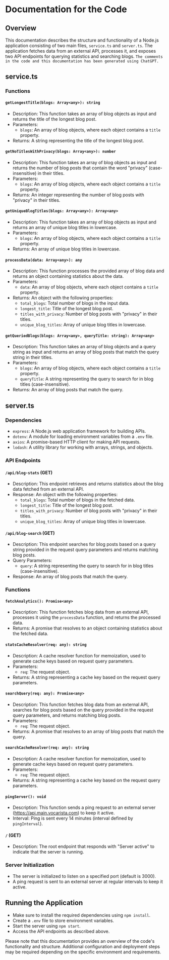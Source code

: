 # Documentation for the Code

## Overview

This documentation describes the structure and functionality of a Node.js application consisting of two main files, `service.ts` and `server.ts`. The application fetches data from an external API, processes it, and exposes two API endpoints for querying statistics and searching blogs. `The comments in the code and this documentation has been generated using ChatGPT.`

## service.ts

### Functions

#### `getLongestTitle(blogs: Array<any>): string`

- Description: This function takes an array of blog objects as input and returns the title of the longest blog post.
- Parameters:
  - `blogs`: An array of blog objects, where each object contains a `title` property.
- Returns: A string representing the title of the longest blog post.

#### `getNoTitlesWithPrivacy(blogs: Array<any>): number`

- Description: This function takes an array of blog objects as input and returns the number of blog posts that contain the word "privacy" (case-insensitive) in their titles.
- Parameters:
  - `blogs`: An array of blog objects, where each object contains a `title` property.
- Returns: An integer representing the number of blog posts with "privacy" in their titles.

#### `getUniqueBlogTitles(blogs: Array<any>): Array<any>`

- Description: This function takes an array of blog objects as input and returns an array of unique blog titles in lowercase.
- Parameters:
  - `blogs`: An array of blog objects, where each object contains a `title` property.
- Returns: An array of unique blog titles in lowercase.

#### `processData(data: Array<any>): any`

- Description: This function processes the provided array of blog data and returns an object containing statistics about the data.
- Parameters:
  - `data`: An array of blog objects, where each object contains a `title` property.
- Returns: An object with the following properties:
  - `total_blogs`: Total number of blogs in the input data.
  - `longest_title`: Title of the longest blog post.
  - `titles_with_privacy`: Number of blog posts with "privacy" in their titles.
  - `unique_blog_titles`: Array of unique blog titles in lowercase.

#### `getQueriedBlogs(blogs: Array<any>, queryTitle: string): Array<any>`

- Description: This function takes an array of blog objects and a query string as input and returns an array of blog posts that match the query string in their titles.
- Parameters:
  - `blogs`: An array of blog objects, where each object contains a `title` property.
  - `queryTitle`: A string representing the query to search for in blog titles (case-insensitive).
- Returns: An array of blog posts that match the query.

## server.ts

### Dependencies

- `express`: A Node.js web application framework for building APIs.
- `dotenv`: A module for loading environment variables from a `.env` file.
- `axios`: A promise-based HTTP client for making API requests.
- `lodash`: A utility library for working with arrays, strings, and objects.

### API Endpoints

#### `/api/blog-stats` (GET)

- Description: This endpoint retrieves and returns statistics about the blog data fetched from an external API.
- Response: An object with the following properties:
  - `total_blogs`: Total number of blogs in the fetched data.
  - `longest_title`: Title of the longest blog post.
  - `titles_with_privacy`: Number of blog posts with "privacy" in their titles.
  - `unique_blog_titles`: Array of unique blog titles in lowercase.

#### `/api/blog-search` (GET)

- Description: This endpoint searches for blog posts based on a query string provided in the request query parameters and returns matching blog posts.
- Query Parameters:
  - `query`: A string representing the query to search for in blog titles (case-insensitive).
- Response: An array of blog posts that match the query.

### Functions

#### `fetchAnalytics(): Promise<any>`

- Description: This function fetches blog data from an external API, processes it using the `processData` function, and returns the processed data.
- Returns: A promise that resolves to an object containing statistics about the fetched data.

#### `statsCacheResolver(req: any): string`

- Description: A cache resolver function for memoization, used to generate cache keys based on request query parameters.
- Parameters:
  - `req`: The request object.
- Returns: A string representing a cache key based on the request query parameters.

#### `searchQuery(req: any): Promise<any>`

- Description: This function fetches blog data from an external API, searches for blog posts based on the query provided in the request query parameters, and returns matching blog posts.
- Parameters:
  - `req`: The request object.
- Returns: A promise that resolves to an array of blog posts that match the query.

#### `searchCacheResolver(req: any): string`

- Description: A cache resolver function for memoization, used to generate cache keys based on request query parameters.
- Parameters:
  - `req`: The request object.
- Returns: A string representing a cache key based on the request query parameters.

#### `pingServer(): void`

- Description: This function sends a ping request to an external server (https://api.main.vocarista.com) to keep it active.
- Interval: Ping is sent every 14 minutes (interval defined by `pingInterval`).

#### `/` (GET)

- Description: The root endpoint that responds with "Server active" to indicate that the server is running.

### Server Initialization

- The server is initialized to listen on a specified port (default is 3000).
- A ping request is sent to an external server at regular intervals to keep it active.

## Running the Application

- Make sure to install the required dependencies using `npm install`.
- Create a `.env` file to store environment variables.
- Start the server using `npm start`.
- Access the API endpoints as described above.

Please note that this documentation provides an overview of the code's functionality and structure. Additional configuration and deployment steps may be required depending on the specific environment and requirements.